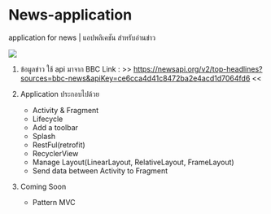 # News-application
application for news | แอปพลิเคชัน สำหรับอ่านข่าว

![](https://media.giphy.com/media/x5oYkvjLi9RWULGy0x/giphy.gif)

1. ข้อมูลข่าว ใช้ api มาจาก BBC 
    Link : >> https://newsapi.org/v2/top-headlines?sources=bbc-news&apiKey=ce6cca4d41c8472ba2e4acd1d7064fd6 <<
2. Application ประกอบไปด้วย
    - Activity & Fragment
    - Lifecycle
    - Add a toolbar
    - Splash
    - RestFul(retrofit)
    - RecyclerView
    - Manage Layout(LinearLayout, RelativeLayout, FrameLayout)
    - Send data between Activity to Fragment

3. Coming Soon 
    - Pattern MVC
